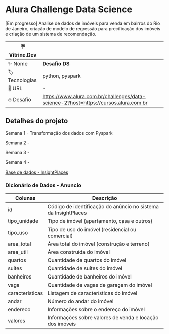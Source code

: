 # Alura Challenge Data Science

[Em progresso] Analise de dados de imóveis para venda em bairros do Rio de Janeiro, criação de modelo de regressão para precificação dos imóveis 
e criação de um sistema de recomendação.

| :placard: Vitrine.Dev |     |
| -------------  | --- |
| :sparkles: Nome        | **Desafio DS**
| :label: Tecnologias | python, pyspark
| :rocket: URL         | -
| :fire: Desafio     | https://www.alura.com.br/challenges/data-science-2?host=https://cursos.alura.com.br

## Detalhes do projeto

Semana 1 - Transformação dos dados com Pyspark

Semana 2 -

Semana 3 -

Semana 4 - 

[Base de dados - InsightPlaces](https://caelum-online-public.s3.amazonaws.com/challenge-spark/semana-1.zip)

### Dicionário de Dados - Anuncio

| Colunas         | Descrição                                                      |
|-----------------|----------------------------------------------------------------|
| id              | Código de identificação do anúncio no sistema da InsightPlaces |
| tipo_unidade    | Tipo de imóvel (apartamento, casa e outros)                    |
| tipo_uso        | Tipo de uso do imóvel (residencial ou comercial)               |
| area_total      | Área total do imóvel (construção e terreno)                    |
| area_util       | Área construída do imóvel                                      |
| quartos         | Quantidade de quartos do imóvel                                |
| suites          | Quantidade de suítes do imóvel                                 |
| banheiros       | Quantidade de banheiros do imóvel                              |
| vaga            | Quantidade de vagas de garagem do imóvel                       |
| caracteristicas | Listagem de características do imóvel                          |
| andar           | Número do andar do imóvel                                      |
| endereco        | Informações sobre o endereço do imóvel                         |
| valores         | Informações sobre valores de venda e locação dos imóveis       |
